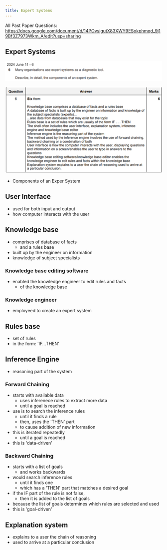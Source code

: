 ```yaml
---
title: Expert Systems
---
```


All Past Paper Questions: https://docs.google.com/document/d/14POvsigutX83XWY9ESokphmqd_9j19Bf3Z7973Wkm_A/edit?usp=sharing

## Expert Systems

![alt text](image.png)

![alt text](image-1.png)


- Components of an Exper System

## User Interface

- used for both input and output
- how computer interacts with the user

## Knowledge base

- comprises of database of facts
    - and a rules base 
- built up by the engineer on information 
- knowledge of subject specialists

### Knowledge base editing software

- enabled the knowledge engineer to edit rules and facts
    - of the knowledge base

### Knowledge engineer

- employeed to create an expert system

## Rules base

- set of rules 
- in the form: 'IF...THEN'


## Inference Engine

- reasoning part of the system

### Forward Chaining

- starts with available data
    - uses inferenece rules to extract more data
    - until a goal is reached
- use is to search the inference rules
    - until it finds a rule
    - then, uses the 'THEN' part
    - to cause addition of new information
- this is iterated repeatedly
    - until a goal is reached
- this is 'data-driven'

### Backward Chaining

- starts with a list of goals
    - and works backwards
- would search inference rules 
    - until it finds one
    - which has a 'THEN' part that matches a desired goal
- if the IF part of the rule is not false,
    - then it is added to the list of goals
- because the list of goals determines which rules are selected and used
- this is 'goal-driven'

## Explanation system

- explains to a user the chain of reasoning
- used to arrive at a particular conclusion


